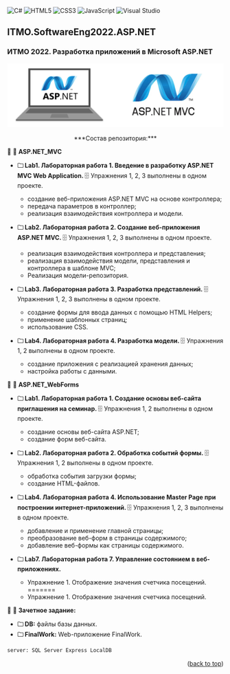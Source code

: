 ![C#](https://img.shields.io/badge/c%23-%23239120.svg?style=for-the-badge&logo=c-sharp&logoColor=white)
![HTML5](https://img.shields.io/badge/html5-%23E34F26.svg?style=for-the-badge&logo=html5&logoColor=white)
![CSS3](https://img.shields.io/badge/css3-%231572B6.svg?style=for-the-badge&logo=css3&logoColor=white)
![JavaScript](https://img.shields.io/badge/javascript-%23323330.svg?style=for-the-badge&logo=javascript&logoColor=%23F7DF1E)
![Visual Studio](https://img.shields.io/badge/Visual%20Studio-5C2D91.svg?style=for-the-badge&logo=visual-studio&logoColor=white)
<a name="readme-top"></a>
## ITMO.SoftwareEng2022.ASP.NET
### ИТМО 2022. Разработка приложений в Microsoft ASP.NET
<img src="images/asp.png" alt="drawing" width="550"/>

<p align="center">
***Состав репозитория:***

🚩 <url> &#128194; **ASP.NET_MVC**</url>

 + <strong> &#128448; Lab1. Лабораторная работа 1. Введение в разработку ASP.NET MVC Web Application. </strong> &#128452; Упражнения 1, 2, 3 выполнены в одном проекте.

   * cоздание веб-приложения ASP.NET MVC на основе контроллера;
   * передача параметров в контроллер;
   * реализация взаимодействия контроллера и модели.

 + <strong> &#128448; Lab2. Лабораторная работа 2. Создание веб-приложения ASP.NET MVC. </strong> &#128452; Упражнения 1, 2, 3 выполнены в одном проекте.

   * реализация взаимодействия контроллера и представления;
   * реализация взаимодействия модели, представления и контроллера в шаблоне MVC;
   * Реализация модели-репозитория.

 + <strong> &#128448; Lab3. Лабораторная работа 3. Разработка представлений. </strong> &#128452; Упражнения 1, 2, 3 выполнены в одном проекте.

   * создание формы для ввода данных с помощью HTML Helpers;
   * применение шаблонных страниц;
   * использование CSS.

+ <strong> &#128448; Lab4. Лабораторная работа 4. Разработка модели. </strong> &#128452; Упражнения 1, 2 выполнены в одном проекте.

   * создание приложения с реализацией хранения данных;
   * настройка работы с данными.

🚩 <url> &#128194; **ASP.NET_WebForms**</url>

 + <strong> &#128448; Lab1. Лабораторная работа 1. Создание основы веб-сайта приглашения на семинар. </strong> &#128452; Упражнения 1, 2 выполнены в одном проекте.
   * создание основы веб-сайта ASP.NET;
   * создание форм веб-сайта.

 + <strong> &#128448; Lab2. Лабораторная работа 2. Обработка событий формы. </strong> &#128452; Упражнения 1, 2 выполнены в одном проекте.
   * обработка события загрузки формы;
   * создание HTML-файлов.

 + <strong> &#128448; Lab4. Лабораторная работа 4. Использование Master Page при построении интернет-приложений. </strong> &#128452; Упражнения 1, 2, 3 выполнены в одном проекте.
   * добавление и применение главной страницы;
   * преобразование веб-форм в страницы содержимого;
   * добавление веб-формы как страницы содержимого.

 + <strong> &#128448; Lab7. Лабораторная работа 7. Управление состоянием в веб-приложениях. </strong>
   * Упражнение 1. Отображение значения счетчика посещений.
=======
   * Упражнение 1. Отображение значения счетчика посещений. 

🚩 <url> &#128194; **Зачетное задание:**</url>

 + <strong>&#128448; DB:</strong> файлы базы данных.
 + <strong>&#128448; FinalWork:</strong> Web-приложение FinalWork.

```diff
server: SQL Server Express LocalDB
```
<p align="right">(<a href="#readme-top">back to top</a>)</p>
